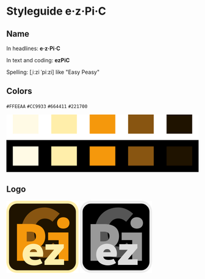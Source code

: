 # Styleguide e&middot;z&middot;Pi&middot;C

## Name

In headlines: __e&middot;z&middot;Pi&middot;C__

In text and coding: __ezPiC__

Spelling: [&#716;i&#720;zi &#712;pi&#720;zi] like "Easy Peasy"

## Colors

`#FFEEAA`
`#CC9933`
`#664411`
`#221700`

![Logo](Colors.svg)

## Logo

![Logo](../ezPiC.svg) ![Logo bw](../ezPiCbw.svg)
